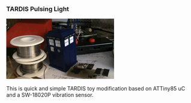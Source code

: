 ### TARDIS Pulsing Light

[![ScreenShot](https://github.com/pauliusbau/electronics-farm/blob/master/TARDIS/img/tardis_5s.gif)](https://github.com/pauliusbau/electronics-farm/tree/master/TARDIS)

This is quick and simple TARDIS toy modification based on ATTiny85 uC and a SW-18020P vibration sensor. 
